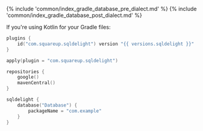 {% include 'common/index_gradle_database_pre_dialect.md' %}
{% include 'common/index_gradle_database_post_dialect.md' %}

If you're using Kotlin for your Gradle files:

```kotlin
plugins {
    id("com.squareup.sqldelight") version "{{ versions.sqldelight }}"
}

apply(plugin = "com.squareup.sqldelight")

repositories {
    google()
    mavenCentral()
}

sqldelight {
    database("Database") {
        packageName = "com.example"
    }
}
```
